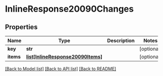 # InlineResponse20090Changes

## Properties
Name | Type | Description | Notes
------------ | ------------- | ------------- | -------------
**key** | **str** |  | [optional] 
**items** | [**list[InlineResponse20090Items]**](InlineResponse20090Items.md) |  | [optional] 

[[Back to Model list]](../README.md#documentation-for-models) [[Back to API list]](../README.md#documentation-for-api-endpoints) [[Back to README]](../README.md)

